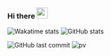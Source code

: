 ### Hi there <img src="https://media.giphy.com/media/hvRJCLFzcasrR4ia7z/giphy.gif" width="25px">

![Wakatime stats](https://github-readme-stats.vercel.app/api/wakatime?username=vstacked&theme=tokyonight&langs_count=5&range=last_7_days&v=2)
![GitHub stats](https://github-readme-stats.vercel.app/api?username=vstacked&show_icons=true&theme=tokyonight&count_private=true)
  
![GitHub last commit](https://img.shields.io/github/last-commit/vstacked/vstacked)
![pv](https://pageview.vercel.app/?github_user=vstacked)

<!--
**vstacked/vstacked** is a ✨ _special_ ✨ repository because its `README.md` (this file) appears on your GitHub profile.

Here are some ideas to get you started:

- 🔭 I’m currently working on ...
- 🌱 I’m currently learning ...
- 👯 I’m looking to collaborate on ...
- 🤔 I’m looking for help with ...
- 💬 Ask me about ...
- 📫 How to reach me: ...
- 😄 Pronouns: ...
- ⚡ Fun fact: ...
-->
